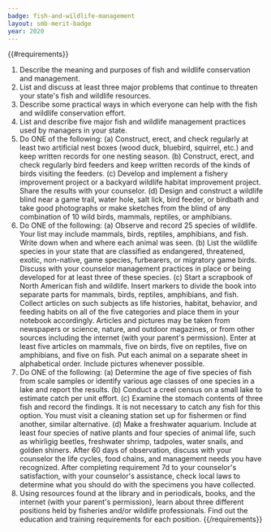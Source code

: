 ```yaml
---
badge: fish-and-wildlife-management
layout: smb-merit-badge
year: 2020
---
```


{{#requirements}}
1. Describe the meaning and purposes of fish and wildlife conservation and management.
2. List and discuss at least three major problems that continue to threaten your state's fish and wildlife resources.
3. Describe some practical ways in which everyone can help with the fish and wildlife conservation effort.
4. List and describe five major fish and wildlife management practices used by managers in your state.
5. Do ONE of the following:
    (a) Construct, erect, and check regularly at least two artificial nest boxes (wood duck, bluebird, squirrel, etc.) and keep written records for one nesting season.
    (b) Construct, erect, and check regularly bird feeders and keep written records of the kinds of birds visiting the feeders.
    (c) Develop and implement a fishery improvement project or a backyard wildlife habitat improvement project. Share the results with your counselor.
    (d) Design and construct a wildlife blind near a game trail, water hole, salt lick, bird feeder, or birdbath and take good photographs or make sketches from the blind of any combination of 10 wild birds, mammals, reptiles, or amphibians.
6. Do ONE of the following:
    (a) Observe and record 25 species of wildlife. Your list may include mammals, birds, reptiles, amphibians, and fish. Write down when and where each animal was seen.
    (b) List the wildlife species in your state that are classified as endangered, threatened, exotic, non-native, game species, furbearers, or migratory game birds. Discuss with your counselor management practices in place or being developed for at least three of these species.
    (c) Start a scrapbook of North American fish and wildlife. Insert markers to divide the book into separate parts for mammals, birds, reptiles, amphibians, and fish. Collect articles on such subjects as life histories, habitat, behavior, and feeding habits on all of the five categories and place them in your notebook accordingly. Articles and pictures may be taken from newspapers or science, nature, and outdoor magazines, or from other sources including the internet (with your parent's permission). Enter at least five articles on mammals, five on birds, five on reptiles, five on amphibians, and five on fish. Put each animal on a separate sheet in alphabetical order. Include pictures whenever possible.
7. Do ONE of the following:
    (a) Determine the age of five species of fish from scale samples or identify various age classes of one species in a lake and report the results.
    (b) Conduct a creel census on a small lake to estimate catch per unit effort.
    (c) Examine the stomach contents of three fish and record the findings. It is not necessary to catch any fish for this option. You must visit a cleaning station set up for fishermen or find another, similar alternative.
    (d) Make a freshwater aquarium. Include at least four species of native plants and four species of animal life, such as whirligig beetles, freshwater shrimp, tadpoles, water snails, and golden shiners. After 60 days of observation, discuss with your counselor the life cycles, food chains, and management needs you have recognized. After completing requirement 7d to your counselor's satisfaction, with your counselor's assistance, check local laws to determine what you should do with the specimens you have collected.
8. Using resources found at the library and in periodicals, books, and the internet (with your parent's permission), learn about three different positions held by fisheries and/or wildlife professionals. Find out the education and training requirements for each position.
{{/requirements}}
